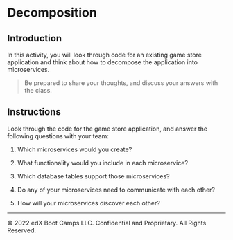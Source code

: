 # Decomposition

## Introduction

In this activity, you will look through code for an existing game store application and think about how to decompose the application into microservices.

>Be prepared to share your thoughts, and discuss your answers with the class.

## Instructions

Look through the code for the game store application, and answer the following questions with your team:

1. Which microservices would you create?

2. What functionality would you include in each microservice?

3. Which database tables support those microservices?

4. Do any of your microservices need to communicate with each other?

5. How will your microservices discover each other?

---

© 2022 edX Boot Camps LLC. Confidential and Proprietary. All Rights Reserved.
